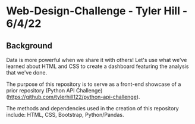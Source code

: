 # Web-Design-Challenge - Tyler Hill - 6/4/22 #

## Background

Data is more powerful when we share it with others! Let's use what we've learned about HTML and CSS to create a dashboard featuring the analysis that we've done.

The purpose of this repository is to serve as a front-end showcase of a prior repository (Python API Challenge) (https://github.com/tylerhill122/python-api-challenge).

The methods and dependencies used in the creation of this repository include: HTML, CSS, Bootstrap, Python/Pandas.
